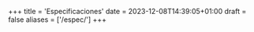 +++
title = 'Especificaciones'
date = 2023-12-08T14:39:05+01:00
draft = false
aliases = ['/espec/']
+++
